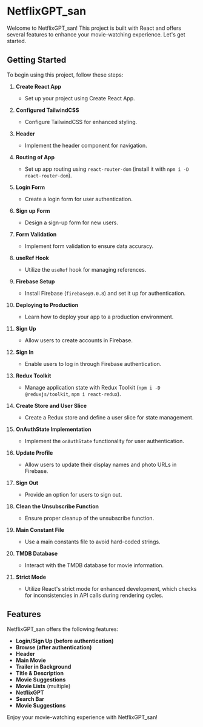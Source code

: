 # NetflixGPT_san

Welcome to NetflixGPT_san! This project is built with React and offers several features to enhance your movie-watching experience. Let's get started.

## Getting Started

To begin using this project, follow these steps:

1. **Create React App**
   - Set up your project using Create React App.

2. **Configured TailwindCSS**
   - Configure TailwindCSS for enhanced styling.

3. **Header**
   - Implement the header component for navigation.

4. **Routing of App**
   - Set up app routing using `react-router-dom` (install it with `npm i -D react-router-dom`).

5. **Login Form**
   - Create a login form for user authentication.

6. **Sign up Form**
   - Design a sign-up form for new users.

7. **Form Validation**
   - Implement form validation to ensure data accuracy.

8. **useRef Hook**
   - Utilize the `useRef` hook for managing references.

9. **Firebase Setup**
   - Install Firebase (`firebase@9.0.8`) and set it up for authentication.

10. **Deploying to Production**
    - Learn how to deploy your app to a production environment.

11. **Sign Up**
    - Allow users to create accounts in Firebase.

12. **Sign In**
    - Enable users to log in through Firebase authentication.

13. **Redux Toolkit**
    - Manage application state with Redux Toolkit (`npm i -D @reduxjs/toolkit`, `npm i react-redux`).

14. **Create Store and User Slice**
    - Create a Redux store and define a user slice for state management.

15. **OnAuthState Implementation**
    - Implement the `onAuthState` functionality for user authentication.

16. **Update Profile**
    - Allow users to update their display names and photo URLs in Firebase.

17. **Sign Out**
    - Provide an option for users to sign out.

18. **Clean the Unsubscribe Function**
    - Ensure proper cleanup of the unsubscribe function.

19. **Main Constant File**
    - Use a main constants file to avoid hard-coded strings.

20. **TMDB Database**
    - Interact with the TMDB database for movie information.

21. **Strict Mode**
    - Utilize React's strict mode for enhanced development, which checks for inconsistencies in API calls during rendering cycles.

## Features

NetflixGPT_san offers the following features:

- **Login/Sign Up (before authentication)**
- **Browse (after authentication)**
- **Header**
- **Main Movie**
- **Trailer in Background**
- **Title & Description**
- **Movie Suggestions**
- **Movie Lists** (multiple)
- **NetflixGPT**
- **Search Bar**
- **Movie Suggestions**

Enjoy your movie-watching experience with NetflixGPT_san!

